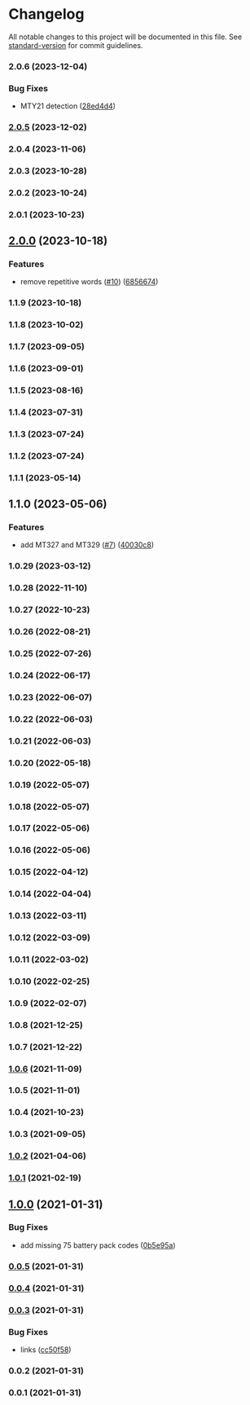# Changelog

All notable changes to this project will be documented in this file. See [standard-version](https://github.com/conventional-changelog/standard-version) for commit guidelines.

### 2.0.6 (2023-12-04)


### Bug Fixes

* MTY21 detection ([28ed4d4](https://github.com/teslahunt/title/commit/28ed4d4e51c02d5d5affe7156acd4f138c109838))

### [2.0.5](https://github.com/teslahunt/title/compare/v2.0.4...v2.0.5) (2023-12-02)

### 2.0.4 (2023-11-06)

### 2.0.3 (2023-10-28)

### 2.0.2 (2023-10-24)

### 2.0.1 (2023-10-23)

## [2.0.0](https://github.com/teslahunt/title/compare/v1.1.9...v2.0.0) (2023-10-18)


### Features

* remove repetitive words ([#10](https://github.com/teslahunt/title/issues/10)) ([6856674](https://github.com/teslahunt/title/commit/6856674d561d49b504ec3af81a9f62ad3538a8c7))

### 1.1.9 (2023-10-18)

### 1.1.8 (2023-10-02)

### 1.1.7 (2023-09-05)

### 1.1.6 (2023-09-01)

### 1.1.5 (2023-08-16)

### 1.1.4 (2023-07-31)

### 1.1.3 (2023-07-24)

### 1.1.2 (2023-07-24)

### 1.1.1 (2023-05-14)

## 1.1.0 (2023-05-06)


### Features

* add MT327 and MT329 ([#7](https://github.com/teslahunt/title/issues/7)) ([40030c8](https://github.com/teslahunt/title/commit/40030c88aeb8537b6db55116bce2c95bb0589353))

### 1.0.29 (2023-03-12)

### 1.0.28 (2022-11-10)

### 1.0.27 (2022-10-23)

### 1.0.26 (2022-08-21)

### 1.0.25 (2022-07-26)

### 1.0.24 (2022-06-17)

### 1.0.23 (2022-06-07)

### 1.0.22 (2022-06-03)

### 1.0.21 (2022-06-03)

### 1.0.20 (2022-05-18)

### 1.0.19 (2022-05-07)

### 1.0.18 (2022-05-07)

### 1.0.17 (2022-05-06)

### 1.0.16 (2022-05-06)

### 1.0.15 (2022-04-12)

### 1.0.14 (2022-04-04)

### 1.0.13 (2022-03-11)

### 1.0.12 (2022-03-09)

### 1.0.11 (2022-03-02)

### 1.0.10 (2022-02-25)

### 1.0.9 (2022-02-07)

### 1.0.8 (2021-12-25)

### 1.0.7 (2021-12-22)

### [1.0.6](https://github.com/teslahunt/tesla-title/compare/v1.0.5...v1.0.6) (2021-11-09)

### 1.0.5 (2021-11-01)

### 1.0.4 (2021-10-23)

### 1.0.3 (2021-09-05)

### [1.0.2](https://github.com/teslahunt/title/compare/v1.0.1...v1.0.2) (2021-04-06)

### [1.0.1](https://github.com/teslahunt/title/compare/v1.0.0...v1.0.1) (2021-02-19)

## [1.0.0](https://github.com/teslahunt/title/compare/v0.0.5...v1.0.0) (2021-01-31)


### Bug Fixes

* add missing 75 battery pack codes ([0b5e95a](https://github.com/teslahunt/title/commit/0b5e95a12c6f25ee20deeb2429808f9a8797e2a8))

### [0.0.5](https://github.com/teslahunt/title/compare/v0.0.4...v0.0.5) (2021-01-31)

### [0.0.4](https://github.com/teslahunt/title/compare/v0.0.3...v0.0.4) (2021-01-31)

### [0.0.3](https://github.com/teslahunt/title/compare/v0.0.2...v0.0.3) (2021-01-31)


### Bug Fixes

* links ([cc50f58](https://github.com/teslahunt/title/commit/cc50f58149543cafcaab374bb245f09b7b377f11))

### 0.0.2 (2021-01-31)

### 0.0.1 (2021-01-31)
